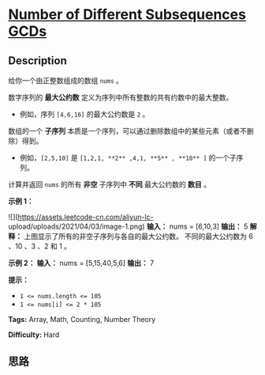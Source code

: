 # [Number of Different Subsequences GCDs][title]

## Description

给你一个由正整数组成的数组 `nums` 。

数字序列的 **最大公约数** 定义为序列中所有整数的共有约数中的最大整数。

  * 例如，序列 `[4,6,16]` 的最大公约数是 `2` 。

数组的一个 **子序列** 本质是一个序列，可以通过删除数组中的某些元素（或者不删除）得到。

  * 例如，`[2,5,10]` 是 `[1,2,1, **2** ,4,1, **5** , **10** ]` 的一个子序列。

计算并返回 `nums` 的所有 **非空** 子序列中 **不同** 最大公约数的 **数目** 。

**示例 1：**

![](https://assets.leetcode-cn.com/aliyun-lc-
upload/uploads/2021/04/03/image-1.png)
            **输入：** nums = [6,10,3]    **输出：** 5    **解释：** 上图显示了所有的非空子序列与各自的最大公约数。    不同的最大公约数为 6 、10 、3 、2 和 1 。    

**示例 2：**
            **输入：** nums = [5,15,40,5,6]    **输出：** 7    

**提示：**

  * `1 <= nums.length <= 105`
  * `1 <= nums[i] <= 2 * 105`


**Tags:** Array, Math, Counting, Number Theory

**Difficulty:** Hard

## 思路

[title]: https://leetcode-cn.com/problems/number-of-different-subsequences-gcds
